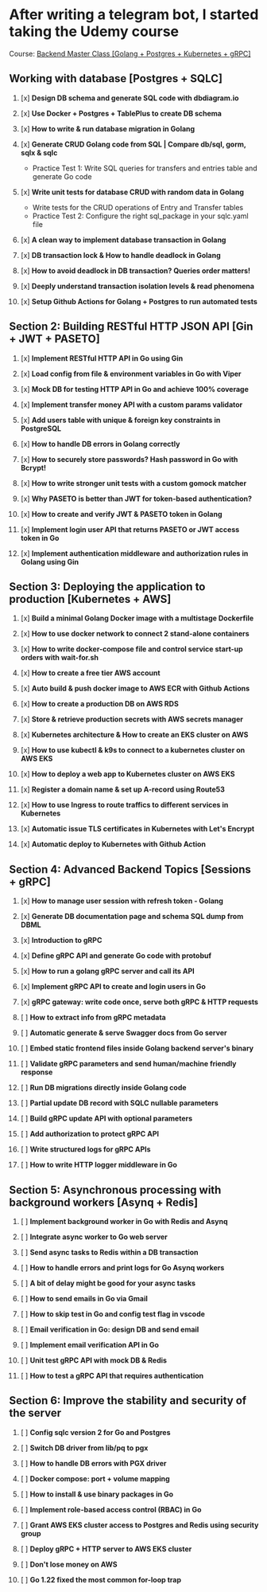 # After writing a telegram bot, I started taking the Udemy course
Course: [Backend Master Class [Golang + Postgres + Kubernetes + gRPC]](https://www.udemy.com/share/105PNI3@vgqgMszJTBS_PimvIiwd2I1n0p9H2f5nGWh1DrDvUUMWqXTTEnR6b9sAp31jfWQmkQ==/)

## Working with database [Postgres + SQLC]
 
1. [x] **Design DB schema and generate SQL code with dbdiagram.io**

4. [x] **Use Docker + Postgres + TablePlus to create DB schema**

5. [x] **How to write & run database migration in Golang**

6. [x] **Generate CRUD Golang code from SQL | Compare db/sql, gorm, sqlx & sqlc**
    - Practice Test 1: Write SQL queries for transfers and entries table and generate Go code

7. [x] **Write unit tests for database CRUD with random data in Golang**
    - Write tests for the CRUD operations of Entry and Transfer tables
    - Practice Test 2: Configure the right sql_package in your sqlc.yaml file

8. [x] **A clean way to implement database transaction in Golang**

9. [x] **DB transaction lock & How to handle deadlock in Golang**

10. [x] **How to avoid deadlock in DB transaction? Queries order matters!**

11. [x] **Deeply understand transaction isolation levels & read phenomena**

12. [x] **Setup Github Actions for Golang + Postgres to run automated tests**

## Section 2: Building RESTful HTTP JSON API [Gin + JWT + PASETO]

1. [x] **Implement RESTful HTTP API in Go using Gin**

2. [x] **Load config from file & environment variables in Go with Viper**

3. [x] **Mock DB for testing HTTP API in Go and achieve 100% coverage**

4. [x] **Implement transfer money API with a custom params validator**

5. [x] **Add users table with unique & foreign key constraints in PostgreSQL**

6. [x] **How to handle DB errors in Golang correctly**

7. [x] **How to securely store passwords? Hash password in Go with Bcrypt!**

8. [x] **How to write stronger unit tests with a custom gomock matcher**

9. [x] **Why PASETO is better than JWT for token-based authentication?**

10. [x] **How to create and verify JWT & PASETO token in Golang**

11. [x] **Implement login user API that returns PASETO or JWT access token in Go**

12. [x] **Implement authentication middleware and authorization rules in Golang using Gin**

## Section 3: Deploying the application to production [Kubernetes + AWS]

1. [x] **Build a minimal Golang Docker image with a multistage Dockerfile**

2. [x] **How to use docker network to connect 2 stand-alone containers**

3. [x] **How to write docker-compose file and control service start-up orders with wait-for.sh**

4. [x] **How to create a free tier AWS account**

5. [x] **Auto build & push docker image to AWS ECR with Github Actions**

6. [x] **How to create a production DB on AWS RDS**

7. [x] **Store & retrieve production secrets with AWS secrets manager**

8. [x] **Kubernetes architecture & How to create an EKS cluster on AWS**

9. [x] **How to use kubectl & k9s to connect to a kubernetes cluster on AWS EKS**

10. [x] **How to deploy a web app to Kubernetes cluster on AWS EKS**

11. [x] **Register a domain name & set up A-record using Route53**

12. [x] **How to use Ingress to route traffics to different services in Kubernetes**

13. [x] **Automatic issue TLS certificates in Kubernetes with Let's Encrypt**

14. [x] **Automatic deploy to Kubernetes with Github Action**

## Section 4: Advanced Backend Topics [Sessions + gRPC]

1. [x] **How to manage user session with refresh token - Golang**

2. [x] **Generate DB documentation page and schema SQL dump from DBML**

3. [x] **Introduction to gRPC**

4. [x] **Define gRPC API and generate Go code with protobuf**

5. [x] **How to run a golang gRPC server and call its API**

6. [x] **Implement gRPC API to create and login users in Go**

7. [x] **gRPC gateway: write code once, serve both gRPC & HTTP requests**

8. [ ] **How to extract info from gRPC metadata**

9. [ ] **Automatic generate & serve Swagger docs from Go server**

10. [ ] **Embed static frontend files inside Golang backend server's binary**

11. [ ] **Validate gRPC parameters and send human/machine friendly response**

12. [ ] **Run DB migrations directly inside Golang code**
 
13. [ ] **Partial update DB record with SQLC nullable parameters**

14. [ ] **Build gRPC update API with optional parameters**
 
15. [ ] **Add authorization to protect gRPC API**
 
16. [ ] **Write structured logs for gRPC APIs**
 
17. [ ] **How to write HTTP logger middleware in Go**

## Section 5: Asynchronous processing with background workers [Asynq + Redis]

1. [ ] **Implement background worker in Go with Redis and Asynq**

2. [ ] **Integrate async worker to Go web server**

3. [ ] **Send async tasks to Redis within a DB transaction**

4. [ ] **How to handle errors and print logs for Go Asynq workers**

5. [ ] **A bit of delay might be good for your async tasks**

6. [ ] **How to send emails in Go via Gmail**

7. [ ] **How to skip test in Go and config test flag in vscode**

8. [ ] **Email verification in Go: design DB and send email**

9. [ ] **Implement email verification API in Go**

10. [ ] **Unit test gRPC API with mock DB & Redis**

11. [ ] **How to test a gRPC API that requires authentication**

## Section 6: Improve the stability and security of the server

1. [ ] **Config sqlc version 2 for Go and Postgres**

2. [ ] **Switch DB driver from lib/pq to pgx**

3. [ ] **How to handle DB errors with PGX driver**

4. [ ] **Docker compose: port + volume mapping**

5. [ ] **How to install & use binary packages in Go**

6. [ ] **Implement role-based access control (RBAC) in Go**

7. [ ] **Grant AWS EKS cluster access to Postgres and Redis using security group**

8. [ ] **Deploy gRPC + HTTP server to AWS EKS cluster**

9. [ ] **Don't lose money on AWS**

10. [ ] **Go 1.22 fixed the most common for-loop trap**
